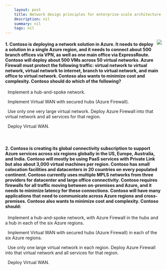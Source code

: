 ```yaml
---
    layout: post
    title: Network design principles for enterprise-scale architecture - Network topology for enterprise-scale
    description: nil
    summary: nil
    tags: nil
---
```



 <a target="_blank" href="https://docs.microsoft.com/en-us/learn/modules/enterprise-scale-networking/4-network-topology/"><i class="fas fa-external-link-alt"></i> </a>
 <img align="right" src="https://docs.microsoft.com/en-us/learn/achievements/enterprise-scale-networking.svg">
####  1. Contoso is deploying a network solution in Azure. It needs to deploy a solution in a single Azure region, and it needs to connect about 500 branch offices via VPN, as well as one main office via ExpressRoute. Contoso will deploy about 500 VMs across 50 virtual networks. Azure Firewall must protect the following traffic: virtual network to virtual network, virtual network to internet, branch to virtual network, and main office to virtual network. Contoso also wants to minimize cost and complexity. Contoso should do which of the following?


<i class='far fa-square'></i> &nbsp;&nbsp;Implement a hub-and-spoke network.

<i class='fas fa-check-square' style='color: Dodgerblue;'></i> &nbsp;&nbsp;Implement Virtual WAN with secured hubs (Azure Firewall).

<i class='far fa-square'></i> &nbsp;&nbsp;Use only one very large virtual network. Deploy Azure Firewall into that virtual network and all services for that region.

<i class='far fa-square'></i> &nbsp;&nbsp;Deploy Virtual WAN.
<br />
<br />
<br />

####  2. Contoso is creating its global connectivity subscription to support Azure services across six regions globally in the US, Europe, Australia, and India. Contoso will mostly be using PaaS services with Private Link but also about 3,000 virtual machines per region. Contoso has small colocation facilities and datacenters in 20 countries on every populated continent. Contoso currently uses multiple MPLS networks from three providers for datacenter and large office connectivity. Contoso requires firewalls for all traffic moving between on-premises and Azure, and it needs to minimize latency for these connections. Contoso will have many applications that need to communicate across Azure regions and cross-premises. Contoso also wants to minimize cost and complexity. Contoso should:


<i class='fas fa-check-square' style='color: Dodgerblue;'></i> &nbsp;&nbsp;Implement a hub-and-spoke network, with Azure Firewall in the hubs and a hub in each of the six Azure regions.

<i class='far fa-square'></i> &nbsp;&nbsp;Implement Virtual WAN with secured hubs (Azure Firewall) in each of the six Azure regions.

<i class='far fa-square'></i> &nbsp;&nbsp;Use only one large virtual network in each region. Deploy Azure Firewall into that virtual network and all services for that region.

<i class='far fa-square'></i> &nbsp;&nbsp;Deploy Virtual WAN.
<br />
<br />
<br />

